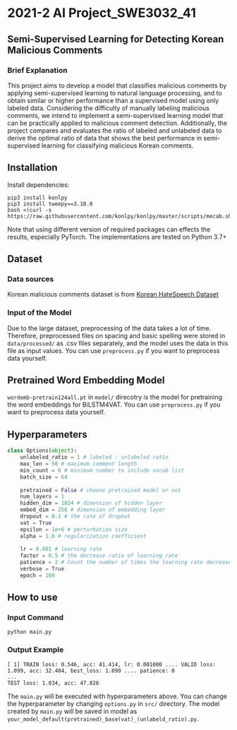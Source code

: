 # 2021-2 AI Project_SWE3032_41
## Semi-Supervised Learning for  Detecting Korean Malicious Comments 

### Brief Explanation

This project aims to develop a model that classifies malicious comments by applying semi-supervised learning to natural language processing, and to obtain similar or higher performance than a supervised model using only labeled data. Considering the difficulty of manually labeling malicious comments, we intend to implement a semi-supervised learning model that can be practically applied to malicious comment detection. Additionally, the project compares and evaluates the ratio of labeled and unlabeled data to derive the optimal ratio of data that shows the best performance in semi-supervised learning for classifying malicious Korean comments.


## Installation

Install dependencies:

```
pip3 install konlpy
pip3 install tweepy==3.10.0
bash <(curl -s https://raw.githubusercontent.com/konlpy/konlpy/master/scripts/mecab.sh)
```

Note that using different version of required packages can effects the results, especially PyTorch. The implementations are tested on Python 3.7+


## Dataset

### Data sources

Korean malicious comments dataset is from [Korean HateSpeech Dataset](https://github.com/kocohub/korean-hate-speech.git)

### Input of the Model

Due to the large dataset, preprocessing of the data takes a lot of time. Therefore, preprocessed files on spacing and basic spelling were stored in `data/processed/` as .csv files separately, and the model uses the data in this file as input values.
You can use `preprocess.py` if you want to preprocess data yourself.


## Pretrained Word Embedding Model

`wordemb-pretrain124all.pt` in `model/` direcotry is the model for pretraining the word embeddings for BiLSTM4VAT.
You can use `preprocess.py` if you want to preprocess data yourself.


## Hyperparameters

```python
class Options(object):
    unlabeled_ratio = 1 # labeled : unlabeled ratio
    max_len = 50 # maximum comment length
    min_count = 0 # minimum number to include vocab list
    batch_size = 64
    
    pretrained = False # choose pretrained model or not
    num_layers = 1 
    hidden_dim = 1024 # dimension of hidden layer
    embed_dim = 256 # dimension of embedding layer
    dropout = 0.1 # the rate of dropout
    vat = True
    epsilon = 1e+6 # perturbation size
    alpha = 1.0 # regularization coefficient
    
    lr = 0.001 # learning rate
    factor = 0.5 # the decrease ratio of learning rate
    patience = 2 # Count the number of times the learning rate decreases
    verbose = True
    epoch = 100
```


## How to use

### Input Command

```
python main.py
```


### Output Example

```
[ 1] TRAIN loss: 0.546, acc: 41.414, lr: 0.001000 .... VALID loss: 1.099, acc: 32.484, best_loss: 1.099 .... patience: 0
...  
TEST loss: 1.034, acc: 47.826
```

The `main.py` will be executed with hyperparameters above. You can change the hyperparameter by changing `options.py` in `src/` directory.
The model created by `main.py` will be saved in model as `your_model_default(pretrained)_base(vat)_(unlabeld_ratio).py`.
